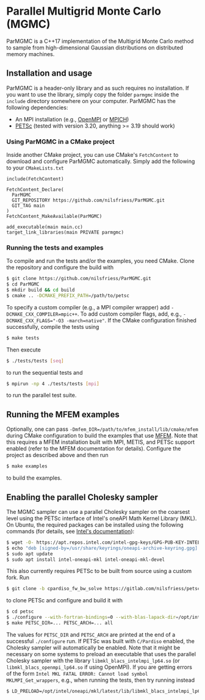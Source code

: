 # Parallel Multigrid Monte Carlo (MGMC)
ParMGMC is a C++17 implementation of the Multigrid Monte Carlo method to sample from high-dimensional Gaussian distributions on distributed memory machines.

## Installation and usage
ParMGMC is a header-only library and as such requires no installation. If you want to use the library, simply copy the folder `parmgmc` inside the `include` directory somewhere on your computer. ParMGMC has the following dependencies:
- An MPI installation (e.g., [OpenMPI](https://www.open-mpi.org/) or [MPICH](https://www.mpich.org/))
- [PETSc](https://petsc.org/)  (tested with version 3.20, anything >= 3.19 should work)

### Using ParMGMC in a CMake project
Inside another CMake project, you can use CMake's `FetchContent` to download and configure ParMGMC automatically. Simply add the following to your `CMakeLists.txt`
```
include(FetchContent)

FetchContent_Declare(
  ParMGMC
  GIT_REPOSITORY https://github.com/nilsfriess/ParMGMC.git
  GIT_TAG main
)
FetchContent_MakeAvailable(ParMGMC)

add_executable(main main.cc)
target_link_libraries(main PRIVATE parmgmc)
```

### Running the tests and examples
To compile and run the tests and/or the examples, you need CMake. Clone the repository and configure the build with
```bash
$ git clone https://github.com/nilsfriess/ParMGMC.git
$ cd ParMGMC
$ mkdir build && cd build
$ cmake .. -DCMAKE_PREFIX_PATH=/path/to/petsc
```
To specify a custom compiler (e.g., a MPI compiler wrapper) add `-DCMAKE_CXX_COMPILER=mpic++`. To add custom compiler flags, add, e.g., `-DCMAKE_CXX_FLAGS="-O3 -march=native"`.
If the CMake configuration finished successfully, compile the tests using 
```bash
$ make tests
```
Then execute 
```bash
$ ./tests/tests [seq]
```
to run the sequential tests and
```bash
$ mpirun -np 4 ./tests/tests [mpi]
```
to run the parallel test suite.

## Running the MFEM examples
Optionally, one can pass `-Dmfem_DIR=/path/to/mfem_install/lib/cmake/mfem` during CMake configuration to build the examples that use [MFEM](https://mfem.org/). Note that this requires a MFEM installation built with MPI, METIS, and PETSc support enabled (refer to the MFEM documentation for details). Configure the project as described above and then run 
```bash
$ make examples
```
to build the examples.

## Enabling the parallel Cholesky sampler
The MGMC sampler can use a parallel Cholesky sampler on the coarsest level using the PETSc interface of Intel's oneAPI Math Kernel Library (MKL). On Ubuntu, the required packages can be installed using the following commands (for details, see [Intel's documentation](https://www.intel.com/content/www/us/en/developer/tools/oneapi/onemkl-download.html)):
``` bash
$ wget -O- https://apt.repos.intel.com/intel-gpg-keys/GPG-PUB-KEY-INTEL-SW-PRODUCTS.PUB | gpg --dearmor | sudo tee /usr/share/keyrings/oneapi-archive-keyring.gpg > /dev/null
$ echo "deb [signed-by=/usr/share/keyrings/oneapi-archive-keyring.gpg] https://apt.repos.intel.com/oneapi all main" | sudo tee /etc/apt/sources.list.d/oneAPI.list
$ sudo apt update
$ sudo apt install intel-oneapi-mkl intel-oneapi-mkl-devel

```
This also currently requires PETSc to be built from source using a custom fork. Run 
```bash
$ git clone -b cpardiso_fw_bw_solve https://gitlab.com/nilsfriess/petsc.git petsc
```
to clone PETSc and configure and build it with
```bash
$ cd petsc
$ ./configure --with-fortran-bindings=0 --with-blas-lapack-dir=/opt/intel/oneapi/mkl/latest/lib --with-mkl_cpardiso 
$ make PETSC_DIR=... PETSC_ARCH=... all
```
The values for `PETSC_DIR` and `PETSC_ARCH` are printed at the end of a successful `./configure` run. If PETSc was built with `C/Pardiso` enabled, the Cholesky sampler will automatically be enabled. Note that it might be necessary on some systems to preload an executable that uses the parallel Cholesky sampler with the library `libmkl_blacs_intelmpi_lp64.so` (or `libmkl_blacs_openmpi_lp64.so` if using OpenMPI). If you are getting errors of the form `Intel MKL FATAL ERROR: Cannot load symbol MKLMPI_Get_wrappers`, e.g., when running the tests, then try running instead
```bash
$ LD_PRELOAD=/opt/intel/oneapi/mkl/latest/lib/libmkl_blacs_intelmpi_lp64.so mpirun -np 4 ./tests/tests [mpi]
```
